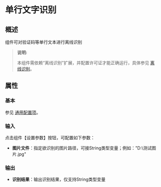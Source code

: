 # 单行文字识别

## 概述

组件可对验证码等单行文本进行离线识别

> **说明:**
>
> 本组件需依赖“离线识别”扩展，并配置许可证才能正确运行，具体参见 [离线识别](https://academy.encoo.com/wiki/Studio/Extensions/offlineOCR.md?uuid=3d499442-eda8-4fb9-8d95-d7d3b0dd3f9f)。

## 属性

### 基本

参见 [通用配置项](../Appendix/CommonConfigurationItems.md)。

### 输入

点击组件【设置参数】按钮，可配置如下参数：
- **图片文件**：指定欲识别的图片路径，可接String类型变量；例如："D:\\测试图片.jpg"

### 输出

- **识别结果**：输出识别结果，仅支持String类型变量

